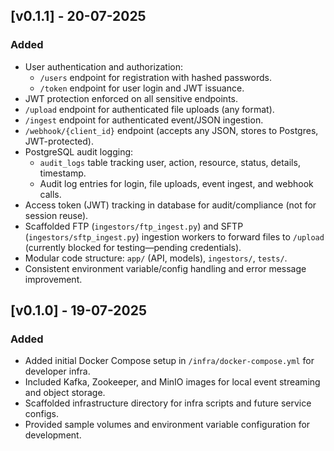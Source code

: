 ## [v0.1.1] - 20-07-2025

### Added
- User authentication and authorization:
  - `/users` endpoint for registration with hashed passwords.
  - `/token` endpoint for user login and JWT issuance.
- JWT protection enforced on all sensitive endpoints.
- `/upload` endpoint for authenticated file uploads (any format).
- `/ingest` endpoint for authenticated event/JSON ingestion.
- `/webhook/{client_id}` endpoint (accepts any JSON, stores to Postgres, JWT-protected).
- PostgreSQL audit logging:
  - `audit_logs` table tracking user, action, resource, status, details, timestamp.
  - Audit log entries for login, file uploads, event ingest, and webhook calls.
- Access token (JWT) tracking in database for audit/compliance (not for session reuse).
- Scaffolded FTP (`ingestors/ftp_ingest.py`) and SFTP (`ingestors/sftp_ingest.py`) ingestion workers to forward files to `/upload` (currently blocked for testing—pending credentials).
- Modular code structure: `app/` (API, models), `ingestors/`, `tests/`.
- Consistent environment variable/config handling and error message improvement.

## [v0.1.0] - 19-07-2025

### Added
- Added initial Docker Compose setup in `/infra/docker-compose.yml` for developer infra.
- Included Kafka, Zookeeper, and MinIO images for local event streaming and object storage.
- Scaffolded infrastructure directory for infra scripts and future service configs.
- Provided sample volumes and environment variable configuration for development.
